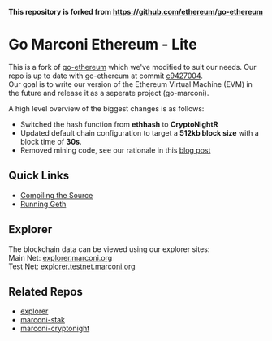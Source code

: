 **This repository is forked from https://github.com/ethereum/go-ethereum**
# Go Marconi Ethereum - Lite
This is a fork of [go-ethereum](https://github.com/ethereum/go-ethereum) which we've modified to suit our needs.
Our repo is up to date with go-ethereum at commit [c9427004](https://github.com/ethereum/go-ethereum/commits/c9427004).  
Our goal is to write our version of the Ethereum Virtual Machine (EVM) in the future and release it as a seperate project (go-marconi). 

A high level overview of the biggest changes is as follows:
* Switched the hash function from **ethhash** to **CryptoNightR**
* Updated default chain configuration to target a **512kb block size** with a block time of **30s**.
* Removed mining code, see our rationale in this [blog post](https://medium.com/marconiprotocol/how-were-bootstrapping-marconi-50fb2edaad6e) 


## Quick Links
- [Compiling the Source](/README_geth.md#building-the-source)
- [Running Geth](/README_geth.md#running-geth)

## Explorer
The blockchain data can be viewed using our explorer sites:  
Main Net: [explorer.marconi.org](https://explorer.marconi.org)  
Test Net: [explorer.testnet.marconi.org](https://explorer.testnet.marconi.org/)  

## Related Repos
- [explorer](https://github.com/MarconiProtocol/explorer)
- [marconi-stak](https://github.com/MarconiProtocol/marconi-stak)
- [marconi-cryptonight](https://github.com/MarconiProtocol/marconi-cryptonight)


